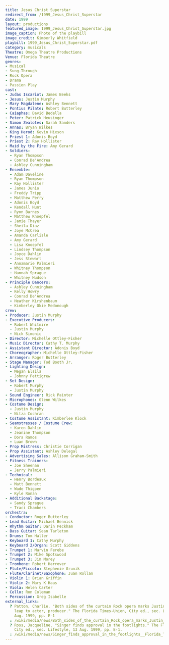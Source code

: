 ```yaml
---
title: Jesus Christ Superstar
redirect_from: /1999_Jesus_Christ_Superstar
date: 1999
layout: productions
featured_image: 1999_Jesus_Christ_Superstar.jpg
image_caption: Photo of the playbill
image_credit: Kimberly Whitfield
playbill: 1999_Jesus_Christ_Superstar.pdf
category: musicals
Theatre: Omega Theatre Productions
Venue: Florida Theatre
genres:
- Musical
- Sung-Through
- Rock Opera
- Drama
- Passion Play
cast:
- Judas Iscariot: James Beeks
- Jesus: Justin Murphy
- Mary Magdalene: Ashley Bennett
- Pontius Pilate: Robert Butterley
- Caiaphas: David Bedella
- Peter: Patrick Heusinger
- Simon Zealotes: Sarah Sanders
- Annas: Bryan Wilkes
- King Herod: Kevin Hixson
- Priest 1: Adonis Boyd
- Priest 2: Ray Hollister
- Maid by the Fire: Amy Gerard
- Soldiers:
  - Ryan Thompson
  - Conrad De'Andrea
  - Ashley Cunningham
- Ensemble:
  - Adam Daveline
  - Ryan Thompson
  - Ray Hollister
  - James Junio
  - Freddy Tripp
  - Matthew Perry
  - Adonis Boyd
  - Kendall Hunt
  - Ryon Barnes
  - Matthew Knoepfel
  - Jamie Thayer
  - Sheila Diaz
  - Joye McCrea
  - Amanda Carlisle
  - Amy Gerard
  - Lisa Knoepfel
  - Lindsey Thompson
  - Joyce Dahlin
  - Jess Stewart
  - Annamarie Palmieri
  - Whitney Thompson
  - Hannah Sprague
  - Whitney Hudson
- Principle Dancers:
  - Ashley Cunningham
  - Kelly Howry
  - Conrad De'Andrea
  - Heather Kirshenbaum
  - Kimberley Okie Medonough
crew:
- Producer: Justin Murphy
- Executive Producers:
  - Robert Whitmire
  - Justin Murphy
  - Nick Simonic
- Director: Michelle Ottley-Fisher
- Music Director: Cathy T. Murphy
- Assistant Director: Adonis Boyd
- Choreographer: Michelle Ottley-Fisher
- Arranger: Roger Butterley
- Stage Manager: Tod Booth Jr.
- Lighting Design:
  - Megan Elsila
  - Johnny Pettigrew
- Set Design:
  - Robert Murphy
  - Justin Murphy
- Sound Engineer: Rick Painter
- Microphones: Glenn Wilkes
- Costume Design:
  - Justin Murphy
  - Nitza Cochran
- Costume Assistant: Kimberlee Klock
- Seamstresses / Costume Crew:
  - Karen Dahlin
  - Jeanine Thompson
  - Dora Ramos
  - Luan Brown
- Prop Mistress: Christie Corrigan
- Prop Assistant: Ashley Delegal
- Advertising Sales: Allison Graham-Smith
- Fitness Trainers:
  - Joe Sheenan
  - Jerry Palmieri
- Technical:
  - Henry Bordeaux
  - Matt Bennett
  - Wade Thigpen
  - Kyle Ronan
- Additional Backstage:
  - Sandy Sprague
  - Traci Chambers
orchestra:
- Conductor: Roger Butterley
- Lead Guitar: Michael Bennick
- Rhythm Guitar: Darin Peckham
- Bass Guitar: Sean Tarleton
- Drums: Tom Haller
- Keyboard 1: Cathy Murphy
- Keyboard 2/Organ: Scott Giddens
- Trumpet 1: Marvin Ferebe
- Trumpet 2: Mike Spotswood
- Trumpet 3: Jim Morey
- Trombone: Robert Harrover
- Flute/Piccolo: Stephenie Grunik
- Flute/Clarinet/Saxophone: Juan Rollan
- Violin 1: Brian Griffin
- Violin 2: Mary K Haas
- Viola: Helen Carter
- Cello: Ron Coleman
- Percussion: Greg Isabelle
external_links:
  ? Patton, Charlie. "Both sides of the curtain Rock opera marks Justin Murphy's professional
    leap to actor, producer." The Florida Times-Union, City ed., sec. Lifestyle, 13
    Aug. 1999, pp. E-1
  : /wiki/media/news/Both_sides_of_the_curtain_Rock_opera_marks_Justin__Florida_Times-Union_The_Jacksonville_FL___August_13_1999__pE-1.pdf
  ? Ross, Jacqueline. "Singer finds approval in the footlights." The Florida Times-Union,
    City ed., sec. Lifestyle, 13 Aug. 1999, pp. E-1.
  : /wiki/media/news/Singer_finds_approval_in_the_footlights__Florida_Times-Union_The_Jacksonville_FL___August_13_1999__pE-1.pdf
---
```

